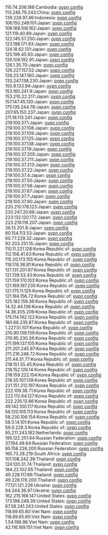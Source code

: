 110.74.206.188:Cambodia: [ovpn config](vpn/110_74_206_188.ovpn)  
113.246.79.243:China: [ovpn config](vpn/113_246_79_243.ovpn)  
139.228.97.46:Indonesia: [ovpn config](vpn/139_228_97_46.ovpn)  
106.150.249.101:Japan: [ovpn config](vpn/106_150_249_101.ovpn)  
106.168.106.162:Japan: [ovpn config](vpn/106_168_106_162.ovpn)  
121.119.40.89:Japan: [ovpn config](vpn/121_119_40_89.ovpn)  
122.145.57.250:Japan: [ovpn config](vpn/122_145_57_250.ovpn)  
123.198.171.93:Japan: [ovpn config](vpn/123_198_171_93.ovpn)  
124.18.62.131:Japan: [ovpn config](vpn/124_18_62_131.ovpn)  
125.199.45.93:Japan: [ovpn config](vpn/125_199_45_93.ovpn)  
126.109.192.91:Japan: [ovpn config](vpn/126_109_192_91.ovpn)  
126.1.35.70:Japan: [ovpn config](vpn/126_1_35_70.ovpn)  
126.227.157.52:Japan: [ovpn config](vpn/126_227_157_52.ovpn)  
126.23.147.160:Japan: [ovpn config](vpn/126_23_147_160.ovpn)  
133.247.138.230:Japan: [ovpn config](vpn/133_247_138_230.ovpn)  
150.9.133.94:Japan: [ovpn config](vpn/150_9_133_94.ovpn)  
153.160.241.9:Japan: [ovpn config](vpn/153_160_241_9.ovpn)  
153.210.22.217:Japan: [ovpn config](vpn/153_210_22_217.ovpn)  
157.147.45.130:Japan: [ovpn config](vpn/157_147_45_130.ovpn)  
175.135.244.78:Japan: [ovpn config](vpn/175_135_244_78.ovpn)  
207.65.150.237:Japan: [ovpn config](vpn/207_65_150_237.ovpn)  
211.18.113.241:Japan: [ovpn config](vpn/211_18_113_241.ovpn)  
219.100.37.1:Japan: [ovpn config](vpn/219_100_37_1.ovpn)  
219.100.37.108:Japan: [ovpn config](vpn/219_100_37_108.ovpn)  
219.100.37.109:Japan: [ovpn config](vpn/219_100_37_109.ovpn)  
219.100.37.125:Japan: [ovpn config](vpn/219_100_37_125.ovpn)  
219.100.37.138:Japan: [ovpn config](vpn/219_100_37_138.ovpn)  
219.100.37.19:Japan: [ovpn config](vpn/219_100_37_19.ovpn)  
219.100.37.205:Japan: [ovpn config](vpn/219_100_37_205.ovpn)  
219.100.37.211:Japan: [ovpn config](vpn/219_100_37_211.ovpn)  
219.100.37.213:Japan: [ovpn config](vpn/219_100_37_213.ovpn)  
219.100.37.22:Japan: [ovpn config](vpn/219_100_37_22.ovpn)  
219.100.37.4:Japan: [ovpn config](vpn/219_100_37_4.ovpn)  
219.100.37.50:Japan: [ovpn config](vpn/219_100_37_50.ovpn)  
219.100.37.58:Japan: [ovpn config](vpn/219_100_37_58.ovpn)  
219.100.37.67:Japan: [ovpn config](vpn/219_100_37_67.ovpn)  
219.100.37.7:Japan: [ovpn config](vpn/219_100_37_7.ovpn)  
219.100.37.90:Japan: [ovpn config](vpn/219_100_37_90.ovpn)  
220.210.178.123:Japan: [ovpn config](vpn/220_210_178_123.ovpn)  
220.247.20.66:Japan: [ovpn config](vpn/220_247_20_66.ovpn)  
223.132.120.172:Japan: [ovpn config](vpn/223_132_120_172.ovpn)  
223.219.116.207:Japan: [ovpn config](vpn/223_219_116_207.ovpn)  
36.13.201.9:Japan: [ovpn config](vpn/36_13_201_9.ovpn)  
60.154.113.53:Japan: [ovpn config](vpn/60_154_113_53.ovpn)  
60.77.229.32:Japan: [ovpn config](vpn/60_77_229_32.ovpn)  
92.203.251.15:Japan: [ovpn config](vpn/92_203_251_15.ovpn)  
110.11.221.128:Korea Republic of: [ovpn config](vpn/110_11_221_128.ovpn)  
112.158.41.63:Korea Republic of: [ovpn config](vpn/112_158_41_63.ovpn)  
115.20.173.155:Korea Republic of: [ovpn config](vpn/115_20_173_155.ovpn)  
118.176.36.81:Korea Republic of: [ovpn config](vpn/118_176_36_81.ovpn)  
121.131.201.87:Korea Republic of: [ovpn config](vpn/121_131_201_87.ovpn)  
121.139.53.43:Korea Republic of: [ovpn config](vpn/121_139_53_43.ovpn)  
121.159.170.103:Korea Republic of: [ovpn config](vpn/121_159_170_103.ovpn)  
121.169.197.235:Korea Republic of: [ovpn config](vpn/121_169_197_235.ovpn)  
121.175.11.125:Korea Republic of: [ovpn config](vpn/121_175_11_125.ovpn)  
121.184.156.72:Korea Republic of: [ovpn config](vpn/121_184_156_72.ovpn)  
125.182.159.36:Korea Republic of: [ovpn config](vpn/125_182_159_36.ovpn)  
14.32.44.136:Korea Republic of: [ovpn config](vpn/14_32_44_136.ovpn)  
14.36.205.209:Korea Republic of: [ovpn config](vpn/14_36_205_209.ovpn)  
175.114.192.122:Korea Republic of: [ovpn config](vpn/175_114_192_122.ovpn)  
180.66.235.87:Korea Republic of: [ovpn config](vpn/180_66_235_87.ovpn)  
1.227.51.107:Korea Republic of: [ovpn config](vpn/1_227_51_107.ovpn)  
210.90.139.139:Korea Republic of: [ovpn config](vpn/210_90_139_139.ovpn)  
210.95.230.26:Korea Republic of: [ovpn config](vpn/210_95_230_26.ovpn)  
211.199.137.105:Korea Republic of: [ovpn config](vpn/211_199_137_105.ovpn)  
211.201.245.97:Korea Republic of: [ovpn config](vpn/211_201_245_97.ovpn)  
211.216.248.72:Korea Republic of: [ovpn config](vpn/211_216_248_72.ovpn)  
211.44.31.77:Korea Republic of: [ovpn config](vpn/211_44_31_77.ovpn)  
218.151.55.45:Korea Republic of: [ovpn config](vpn/218_151_55_45.ovpn)  
218.152.126.14:Korea Republic of: [ovpn config](vpn/218_152_126_14.ovpn)  
218.159.222.104:Korea Republic of: [ovpn config](vpn/218_159_222_104.ovpn)  
218.55.107.139:Korea Republic of: [ovpn config](vpn/218_55_107_139.ovpn)  
221.151.212.197:Korea Republic of: [ovpn config](vpn/221_151_212_197.ovpn)  
222.109.38.71:Korea Republic of: [ovpn config](vpn/222_109_38_71.ovpn)  
222.112.64.127:Korea Republic of: [ovpn config](vpn/222_112_64_127.ovpn)  
222.235.13.86:Korea Republic of: [ovpn config](vpn/222_235_13_86.ovpn)  
49.142.100.117:Korea Republic of: [ovpn config](vpn/49_142_100_117.ovpn)  
58.120.105.113:Korea Republic of: [ovpn config](vpn/58_120_105_113.ovpn)  
58.230.106.154:Korea Republic of: [ovpn config](vpn/58_230_106_154.ovpn)  
59.3.14.101:Korea Republic of: [ovpn config](vpn/59_3_14_101.ovpn)  
59.9.228.3:Korea Republic of: [ovpn config](vpn/59_9_228_3.ovpn)  
95.211.243.182:Netherlands: [ovpn config](vpn/95_211_243_182.ovpn)  
195.122.251.64:Russian Federation: [ovpn config](vpn/195_122_251_64.ovpn)  
37.194.48.64:Russian Federation: [ovpn config](vpn/37_194_48_64.ovpn)  
95.158.226.200:Russian Federation: [ovpn config](vpn/95_158_226_200.ovpn)  
165.73.28.219:South Africa: [ovpn config](vpn/165_73_28_219.ovpn)  
101.108.242.38:Thailand: [ovpn config](vpn/101_108_242_38.ovpn)  
124.120.31.74:Thailand: [ovpn config](vpn/124_120_31_74.ovpn)  
184.22.102.65:Thailand: [ovpn config](vpn/184_22_102_65.ovpn)  
49.228.117.89:Thailand: [ovpn config](vpn/49_228_117_89.ovpn)  
49.228.178.200:Thailand: [ovpn config](vpn/49_228_178_200.ovpn)  
77.121.121.226:Ukraine: [ovpn config](vpn/77_121_121_226.ovpn)  
94.244.36.97:Ukraine: [ovpn config](vpn/94_244_36_97.ovpn)  
162.215.169.147:United States: [ovpn config](vpn/162_215_169_147.ovpn)  
173.198.248.39:United States: [ovpn config](vpn/173_198_248_39.ovpn)  
67.58.241.243:United States: [ovpn config](vpn/67_58_241_243.ovpn)  
118.69.65.60:Viet Nam: [ovpn config](vpn/118_69_65_60.ovpn)  
118.69.65.60:Viet Nam: [ovpn config](vpn/118_69_65_60.ovpn)  
1.54.198.96:Viet Nam: [ovpn config](vpn/1_54_198_96.ovpn)  
42.116.169.151:Viet Nam: [ovpn config](vpn/42_116_169_151.ovpn)  

